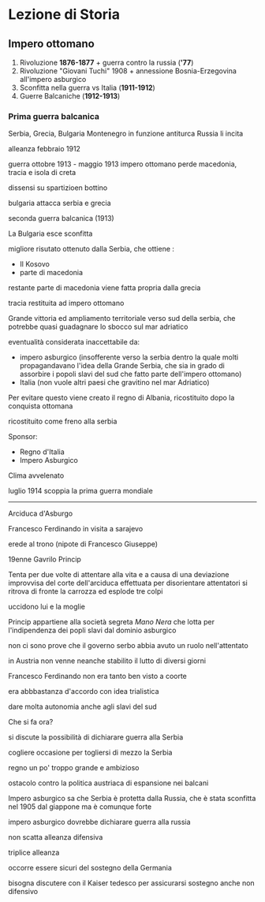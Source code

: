 # Lezione di Storia

## Impero ottomano
1. Rivoluzione **1876-1877** + guerra contro la russia (**'77**)
2. Rivoluzione "Giovani Tuchi" 1908 + annessione Bosnia-Erzegovina all'impero asburgico
3. Sconfitta nella guerra vs Italia (**1911-1912**)
4. Guerre Balcaniche (**1912-1913**)


### Prima guerra balcanica
Serbia, Grecia, Bulgaria  Montenegro in funzione antiturca
Russia li incita


alleanza febbraio 1912

guerra ottobre 1913 - maggio 1913
impero ottomano perde macedonia, tracia e isola di creta

dissensi su spartizioen bottino

bulgaria attacca serbia e grecia


seconda guerra balcanica (1913)

La Bulgaria esce sconfitta

migliore risutato ottenuto dalla Serbia, che ottiene :
* Il Kosovo
* parte di macedonia

restante parte di macedonia viene fatta propria dalla grecia


tracia restituita ad impero ottomano


Grande vittoria ed ampliamento territoriale verso sud della serbia, che potrebbe quasi guadagnare lo sbocco sul mar adriatico

eventualità considerata inaccettabile da:
* impero asburgico (insofferente verso la serbia dentro la quale molti propagandavano l'idea della Grande Serbia, che sia in grado di assorbire i popoli slavi del sud che fatto parte dell'impero ottomano)
* Italia (non vuole altri paesi che gravitino nel mar Adriatico)

Per evitare questo viene creato il regno di Albania, ricostituito dopo la conquista ottomana

ricostituito come freno alla serbia

Sponsor: 
* Regno d'Italia
* Impero Asburgico


Clima avvelenato

luglio 1914 scoppia la prima guerra mondiale


---

Arciduca d'Asburgo 

Francesco Ferdinando in visita a sarajevo

erede al trono (nipote di Francesco Giuseppe)

19enne Gavrilo Princip

Tenta per due volte di attentare alla vita e a causa di una deviazione improvvisa del corte dell'arciduca effettuata per disorientare attentatori si ritrova di fronte la carrozza ed esplode tre colpi

uccidono lui e la moglie

Princip appartiene alla società segreta _Mano Nera_ che lotta per l'indipendenza dei popli slavi dal dominio asburgico

non ci sono prove che il governo serbo abbia avuto un ruolo nell'attentato

in Austria non venne neanche stabilito il lutto di diversi giorni

Francesco Ferdinando non era tanto ben visto a coorte

era abbbastanza d'accordo con idea trialistica

dare molta autonomia anche agli slavi del sud

Che si fa ora?

si discute la possibilità di dichiarare guerra alla Serbia


cogliere occasione per togliersi di mezzo la Serbia

regno un po' troppo grande e ambizioso

ostacolo contro la politica austriaca di espansione nei balcani


Impero asburgico sa che Serbia è protetta dalla Russia, che è stata sconfitta nel 1905 dal giappone ma è comunque forte


impero asburgico dovrebbe dichiarare guerra alla russia

non scatta alleanza difensiva

triplice alleanza


occorre essere sicuri del sostegno della Germania

bisogna discutere con il Kaiser tedesco per assicurarsi sostegno anche non difensivo
<!--stackedit_data:
eyJoaXN0b3J5IjpbLTIwMDc5MDY0MjUsLTc4MTE1OTgzMywtMT
QxNjYzMjkwM119
-->